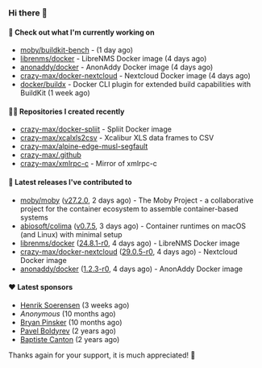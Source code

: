 ### Hi there 👋

#### 👷 Check out what I'm currently working on

- [moby/buildkit-bench](https://github.com/moby/buildkit-bench) -  (1 day ago)
- [librenms/docker](https://github.com/librenms/docker) - LibreNMS Docker image (4 days ago)
- [anonaddy/docker](https://github.com/anonaddy/docker) - AnonAddy Docker image (4 days ago)
- [crazy-max/docker-nextcloud](https://github.com/crazy-max/docker-nextcloud) - Nextcloud Docker image (4 days ago)
- [docker/buildx](https://github.com/docker/buildx) - Docker CLI plugin for extended build capabilities with BuildKit (1 week ago)

#### 👨‍💻 Repositories I created recently

- [crazy-max/docker-spliit](https://github.com/crazy-max/docker-spliit) - Spliit Docker image
- [crazy-max/xcalxls2csv](https://github.com/crazy-max/xcalxls2csv) - Xcalibur XLS data frames to CSV
- [crazy-max/alpine-edge-musl-segfault](https://github.com/crazy-max/alpine-edge-musl-segfault)
- [crazy-max/.github](https://github.com/crazy-max/.github)
- [crazy-max/xmlrpc-c](https://github.com/crazy-max/xmlrpc-c) - Mirror of xmlrpc-c

#### 🚀 Latest releases I've contributed to

- [moby/moby](https://github.com/moby/moby) ([v27.2.0](https://github.com/moby/moby/releases/tag/v27.2.0), 2 days ago) - The Moby Project - a collaborative project for the container ecosystem to assemble container-based systems
- [abiosoft/colima](https://github.com/abiosoft/colima) ([v0.7.5](https://github.com/abiosoft/colima/releases/tag/v0.7.5), 3 days ago) - Container runtimes on macOS (and Linux) with minimal setup
- [librenms/docker](https://github.com/librenms/docker) ([24.8.1-r0](https://github.com/librenms/docker/releases/tag/24.8.1-r0), 4 days ago) - LibreNMS Docker image
- [crazy-max/docker-nextcloud](https://github.com/crazy-max/docker-nextcloud) ([29.0.5-r0](https://github.com/crazy-max/docker-nextcloud/releases/tag/29.0.5-r0), 4 days ago) - Nextcloud Docker image
- [anonaddy/docker](https://github.com/anonaddy/docker) ([1.2.3-r0](https://github.com/anonaddy/docker/releases/tag/1.2.3-r0), 4 days ago) - AnonAddy Docker image

#### ❤️ Latest sponsors
- [Henrik Soerensen](https://github.com/hsoerensen) (3 weeks ago)
- _Anonymous_ (10 months ago)
- [Bryan Pinsker](https://github.com/BryanPinsker) (10 months ago)
- [Pavel Boldyrev](https://github.com/bpg) (2 years ago)
- [Baptiste Canton](https://github.com/batmac) (2 years ago)

Thanks again for your support, it is much appreciated! 🙏
